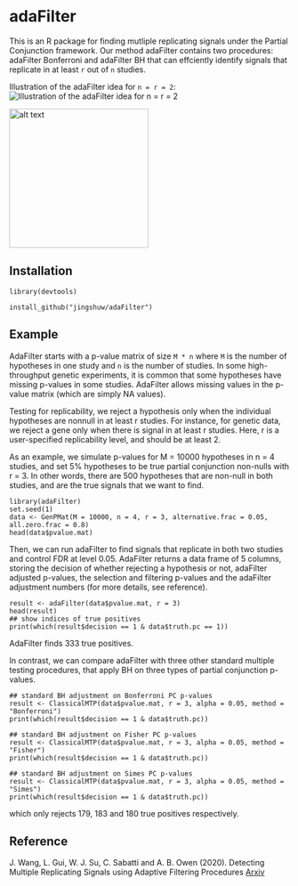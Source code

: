 # adaFilter

This is an R package for finding mutliple replicating signals under the Partial Conjunction framework. Our method adaFilter contains two procedures: adaFilter Bonferroni and adaFilter BH that can effciently identify signals that replicate in at least `r` out of `n` studies.

Illustration of the adaFilter idea for `n = r = 2`:
![Illustration of the adaFilter idea for `n = r = 2`](http://jingshuw.org/uploads/1/2/2/1/122138403/demo.png)

<img src="http://jingshuw.org/uploads/1/2/2/1/122138403/demo.png" alt="alt text" width="250" height="250">




## Installation
```{r}
library(devtools)

install_github("jingshuw/adaFilter")
```

## Example
AdaFilter starts with a p-value matrix of size `M * n` where `M` is the number of hypotheses in one study and `n` is the number of studies. In some high-throughput genetic experiments, it is common that some hypotheses have missing p-values in some studies. AdaFilter allows missing values in the p-value matrix (which are simply NA values).

Testing for replicability, we reject a hypothesis only when the individual hypotheses are nonnull in at least r studies. For instance, for genetic data, we reject a gene only when there is signal in at least r studies. Here, r is a user-specified replicability level, and should be at least 2.

As an example, we simulate p-values for M = 10000 hypotheses in n = 4 studies, and set 5% hypotheses to be true partial conjunction non-nulls with r = 3. In other words, there are 500 hypotheses that are non-null in both studies, and are the true signals that we want to find.
```{r}
library(adaFilter)
set.seed(1)
data <- GenPMat(M = 10000, n = 4, r = 3, alternative.frac = 0.05, all.zero.frac = 0.8)
head(data$pvalue.mat)
```
Then, we can run adaFilter to find signals that replicate in both two studies and control FDR at level 0.05. AdaFilter returns a data frame of 5 columns, storing the decision of whether rejecting a hypothesis or not, adaFilter adjusted p-values, the selection and filtering p-values and the adaFilter adjustment numbers (for more details, see reference). 
```{r}
result <- adaFilter(data$pvalue.mat, r = 3)
head(result)
## show indices of true positives
print(which(result$decision == 1 & data$truth.pc == 1))
```
AdaFilter finds 333 true positives.

In contrast, we can compare adaFilter with three other standard multiple testing procedures, that apply BH on three types of partial conjunction p-values. 
```{r}
## standard BH adjustment on Bonferroni PC p-values
result <- ClassicalMTP(data$pvalue.mat, r = 3, alpha = 0.05, method = "Bonferroni")
print(which(result$decision == 1 & data$truth.pc))

## standard BH adjustment on Fisher PC p-values 
result <- ClassicalMTP(data$pvalue.mat, r = 3, alpha = 0.05, method = "Fisher")
print(which(result$decision == 1 & data$truth.pc))  

## standard BH adjustment on Simes PC p-values 
result <- ClassicalMTP(data$pvalue.mat, r = 3, alpha = 0.05, method = "Simes")
print(which(result$decision == 1 & data$truth.pc))  
```
which only rejects 179, 183 and 180 true positives respectively.

## Reference
J. Wang, L. Gui, W. J. Su, C. Sabatti and A. B. Owen (2020). Detecting Multiple Replicating Signals using Adaptive Filtering Procedures [Arxiv](https://arxiv.org/abs/1610.03330v4)
